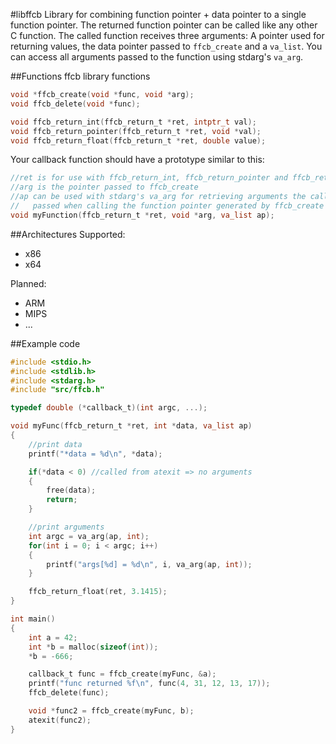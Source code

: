 #libffcb
Library for combining function pointer + data pointer to a single function pointer.
The returned function pointer can be called like any other C function. The called function receives three arguments:
A pointer used for returning values, the data pointer passed to `ffcb_create` and a `va_list`.
You can access all arguments passed to the function using stdarg's `va_arg`.

##Functions
ffcb library functions
```C
void *ffcb_create(void *func, void *arg);
void ffcb_delete(void *func);

void ffcb_return_int(ffcb_return_t *ret, intptr_t val);
void ffcb_return_pointer(ffcb_return_t *ret, void *val);
void ffcb_return_float(ffcb_return_t *ret, double value);
```
Your callback function should have a prototype similar to this:
```C
//ret is for use with ffcb_return_int, ffcb_return_pointer and ffcb_return_float
//arg is the pointer passed to ffcb_create
//ap can be used with stdarg's va_arg for retrieving arguments the caller
//	 passed when calling the function pointer generated by ffcb_create
void myFunction(ffcb_return_t *ret, void *arg, va_list ap);
```

##Architectures
Supported:
- x86
- x64

Planned:
- ARM
- MIPS
- ...

##Example code
```C
#include <stdio.h>
#include <stdlib.h>
#include <stdarg.h>
#include "src/ffcb.h"

typedef double (*callback_t)(int argc, ...);

void myFunc(ffcb_return_t *ret, int *data, va_list ap)
{
	//print data
	printf("*data = %d\n", *data);

	if(*data < 0) //called from atexit => no arguments
	{
		free(data);
		return;
	}

	//print arguments
	int argc = va_arg(ap, int);
	for(int i = 0; i < argc; i++)
	{
		printf("args[%d] = %d\n", i, va_arg(ap, int));
	}

	ffcb_return_float(ret, 3.1415);
}

int main()
{
	int a = 42;
	int *b = malloc(sizeof(int));
	*b = -666;

	callback_t func = ffcb_create(myFunc, &a);
	printf("func returned %f\n", func(4, 31, 12, 13, 17));
	ffcb_delete(func);

	void *func2 = ffcb_create(myFunc, b);
	atexit(func2);
}
```
